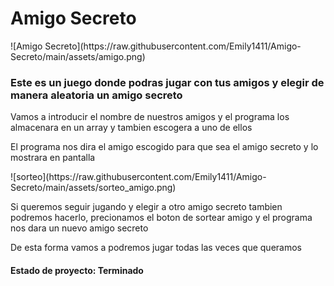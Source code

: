 <h1>Amigo Secreto</h1>
![Amigo Secreto](https://raw.githubusercontent.com/Emily1411/Amigo-Secreto/main/assets/amigo.png)

<h3>Este es un juego donde podras jugar con tus amigos y elegir de manera aleatoria un amigo secreto</h3>
<p>Vamos a introducir el nombre de nuestros amigos y el programa los almacenara en un array y tambien escogera a uno de ellos  </p>

<p>El programa nos dira el amigo escogido para que sea el amigo secreto y lo mostrara en pantalla</p>
![sorteo](https://raw.githubusercontent.com/Emily1411/Amigo-Secreto/main/assets/sorteo_amigo.png)

<p>Si queremos seguir jugando y elegir a otro amigo secreto tambien podremos hacerlo, precionamos el boton de sortear amigo y el programa nos dara un nuevo amigo secreto</p>

<p>De esta forma vamos a podremos jugar todas las veces que queramos</p>
<h4>Estado de proyecto: Terminado</h4>
